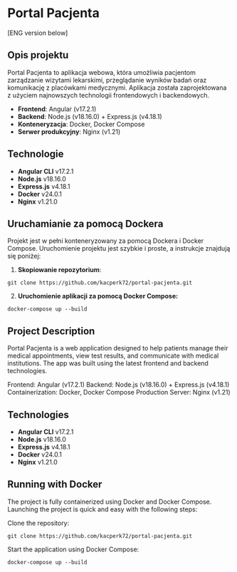 # Portal Pacjenta

[ENG version below]

## Opis projektu

Portal Pacjenta to aplikacja webowa, która umożliwia pacjentom zarządzanie wizytami lekarskimi, przeglądanie wyników badań oraz komunikację z placówkami medycznymi. Aplikacja została zaprojektowana z użyciem najnowszych technologii frontendowych i backendowych.

- **Frontend**: Angular (v17.2.1)
- **Backend**: Node.js (v18.16.0) + Express.js (v4.18.1)
- **Konteneryzacja**: Docker, Docker Compose
- **Serwer produkcyjny**: Nginx (v1.21)

## Technologie

- **Angular CLI** v17.2.1
- **Node.js** v18.16.0
- **Express.js** v4.18.1
- **Docker** v24.0.1
- **Nginx** v1.21.0

## Uruchamianie za pomocą Dockera

Projekt jest w pełni konteneryzowany za pomocą Dockera i Docker Compose. Uruchomienie projektu jest szybkie i proste, a instrukcje znajdują się poniżej:

1. **Skopiowanie repozytorium**:

```git clone https://github.com/kacperk72/portal-pacjenta.git```

2. **Uruchomienie aplikacji za pomocą Docker Compose:**

```docker-compose up --build```

## Project Description

Portal Pacjenta is a web application designed to help patients manage their medical appointments, view test results, and communicate with medical institutions. The app was built using the latest frontend and backend technologies.

Frontend: Angular (v17.2.1)
Backend: Node.js (v18.16.0) + Express.js (v4.18.1)
Containerization: Docker, Docker Compose
Production Server: Nginx (v1.21)

## Technologies

- **Angular CLI** v17.2.1
- **Node.js** v18.16.0
- **Express.js** v4.18.1
- **Docker** v24.0.1
- **Nginx** v1.21.0

## Running with Docker

The project is fully containerized using Docker and Docker Compose. Launching the project is quick and easy with the following steps:

Clone the repository:

```git clone https://github.com/kacperk72/portal-pacjenta.git```

Start the application using Docker Compose:

```docker-compose up --build```
